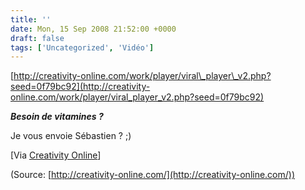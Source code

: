 ```yaml
---
title: ''
date: Mon, 15 Sep 2008 21:52:00 +0000
draft: false
tags: ['Uncategorized', 'Vidéo']
---
```


[http://creativity-online.com/work/player/viral\_player\_v2.php?seed=0f79bc92](http://creativity-online.com/work/player/viral_player_v2.php?seed=0f79bc92)

**_Besoin de vitamines ?_**

Je vous envoie Sébastien ? ;)

\[Via [Creativity Online](http://creativity-online.com/work/view?seed=0f79bc92)\]

(Source: [http://creativity-online.com/](http://creativity-online.com/))